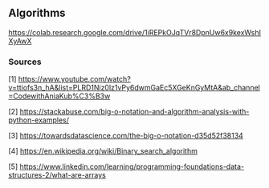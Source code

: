 ## Algorithms

https://colab.research.google.com/drive/1iREPkOJqTVr8DpnUw6x9kexWshIXyAwX


### Sources
[1] https://www.youtube.com/watch?v=ttiofs3n_hA&list=PLRD1Niz0lz1vPy6dwmGaEc5XGeKnGyMtA&ab_channel=CodewithAniaKub%C3%B3w

[2] https://stackabuse.com/big-o-notation-and-algorithm-analysis-with-python-examples/

[3] https://towardsdatascience.com/the-big-o-notation-d35d52f38134

[4] https://en.wikipedia.org/wiki/Binary_search_algorithm

[5] https://www.linkedin.com/learning/programming-foundations-data-structures-2/what-are-arrays